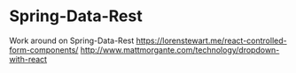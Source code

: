 # Spring-Data-Rest
Work around on Spring-Data-Rest
https://lorenstewart.me/react-controlled-form-components/
http://www.mattmorgante.com/technology/dropdown-with-react
